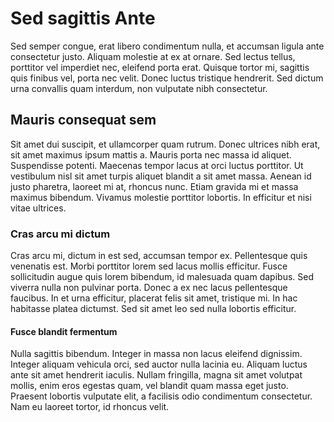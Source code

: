 # Sed sagittis Ante

Sed semper congue, erat libero condimentum nulla, et accumsan ligula
ante consectetur justo. Aliquam molestie at ex at ornare. Sed lectus
tellus, porttitor vel imperdiet nec, eleifend porta erat. Quisque
tortor mi, sagittis quis finibus vel, porta nec velit. Donec luctus
tristique hendrerit. Sed dictum urna convallis quam interdum, non
vulputate nibh consectetur.

## Mauris consequat sem

Sit amet dui suscipit, et ullamcorper quam rutrum. Donec ultrices nibh
erat, sit amet maximus ipsum mattis a. Mauris porta nec massa id
aliquet. Suspendisse potenti. Maecenas tempor lacus at orci luctus
porttitor. Ut vestibulum nisl sit amet turpis aliquet blandit a sit
amet massa. Aenean id justo pharetra, laoreet mi at, rhoncus
nunc. Etiam gravida mi et massa maximus bibendum. Vivamus molestie
porttitor lobortis. In efficitur et nisi vitae ultrices.

### Cras arcu mi dictum

Cras arcu mi, dictum in est sed, accumsan tempor ex. Pellentesque quis
venenatis est. Morbi porttitor lorem sed lacus mollis efficitur. Fusce
sollicitudin augue quis lorem bibendum, id malesuada quam dapibus. Sed
viverra nulla non pulvinar porta. Donec a ex nec lacus pellentesque
faucibus. In et urna efficitur, placerat felis sit amet, tristique
mi. In hac habitasse platea dictumst. Sed sit amet leo sed nulla
lobortis efficitur.

#### Fusce blandit fermentum

Nulla sagittis bibendum. Integer in massa non lacus eleifend
dignissim. Integer aliquam vehicula orci, sed auctor nulla lacinia
eu. Aliquam luctus ante sit amet hendrerit iaculis. Nullam fringilla,
magna sit amet volutpat mollis, enim eros egestas quam, vel blandit
quam massa eget justo. Praesent lobortis vulputate elit, a facilisis
odio condimentum consectetur. Nam eu laoreet tortor, id rhoncus velit.
